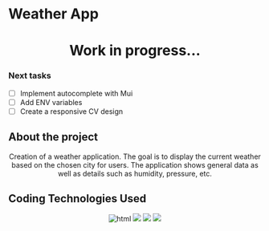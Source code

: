 # Weather App

<center>

<h1>Work in progress...</h1>

</center>

### Next tasks

-   [ ] Implement autocomplete with Mui
-   [ ] Add ENV variables
-   [ ] Create a responsive CV design

## About the project

<center>
<p> Creation of a weather application. The goal is to display the current weather based on the chosen city for users. The application shows general data as well as details such as humidity, pressure, etc. </p>
</center>

## Coding Technologies Used

<center>

 <img src="https://img.shields.io/badge/HTML5-E34F26?style=for-the-badge&logo=html5&logoColor=white" alt="html"/>
 <img src="https://img.shields.io/badge/CSS-blue?&logo=visual%20studio%20code&style=for-the-badge">
 <img src="https://img.shields.io/badge/Tailwind-white?&logo=tailwindcss&logoColor=blue&style=for-the-badge">
 <img src="https://img.shields.io/badge/React-blue?&logo=react&logoColor=white&style=for-the-badge">

</center>
